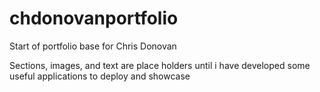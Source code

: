 # chdonovanportfolio

Start of portfolio base for Chris Donovan

Sections, images, and text are place holders
until i have developed some useful applications
to deploy and showcase
